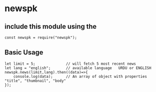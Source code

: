 # newspk

## include this module using the 
```
const newspk = require("newspk");
```

## Basic Usage

```
let limit = 5;              // will fetch 5 most recent news
let lang = "english";       // available language   URDU or ENGLISH
newspk.news(limit,lang).then((data)=>{
    console.log(data);      // An array of object with properties "title", "thumbnail", "body"
});
```
